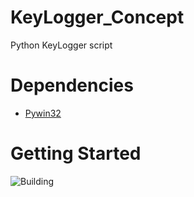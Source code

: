 # KeyLogger_Concept
Python KeyLogger script


# Dependencies
- [Pywin32](https://pypi.org/project/pywin32/)


# Getting Started

![*Building*](https://i.gifer.com/3jnq.gif)

